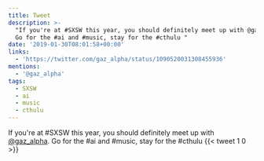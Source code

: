 ```yaml
---
title: Tweet
description: >-
  "If you're at #SXSW this year, you should definitely meet up with @gaz_alpha.
  Go for the #ai and #music, stay for the #cthulu "
date: '2019-01-30T08:01:58+00:00'
links:
  - 'https://twitter.com/gaz_alpha/status/1090520031308455936'
mentions:
  - '@gaz_alpha'
tags:
  - SXSW
  - ai
  - music
  - cthulu
---
```

If you're at #SXSW this year, you should definitely meet up with [@gaz_alpha](https://twitter.com/@gaz_alpha). Go for the #ai and #music, stay for the #cthulu 
      {{< tweet 1 0 >}}
    
